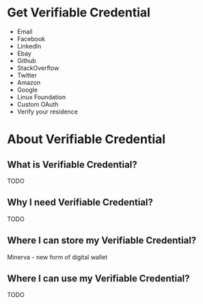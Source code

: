 # Get Verifiable Credential

* Email
* Facebook
* LinkedIn
* Ebay
* Github
* StackOverflow
* Twitter
* Amazon
* Google
* Linux Foundation
* Custom OAuth
* Verify your residence


# About Verifiable Credential

## What is Verifiable Credential?

TODO

## Why I need Verifiable Credential?

TODO

## Where I can store my Verifiable Credential?

Minerva - new form of digital wallet

## Where I can use my Verifiable Credential?

TODO
